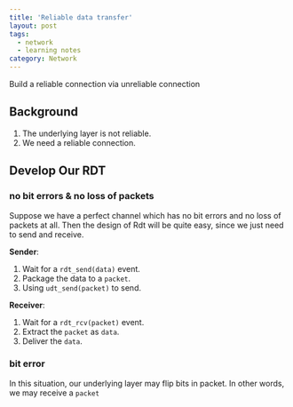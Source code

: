 ```yaml
---
title: 'Reliable data transfer'
layout: post
tags:
  - network
  - learning notes
category: Network
---
```


Build a reliable connection via unreliable connection

<!--more-->

## Background

1. The underlying layer is not reliable.
2. We need a reliable connection.

## Develop Our RDT

### no bit errors & no loss of packets
Suppose we have a perfect channel which has no bit errors and no loss of packets at all. Then the design of Rdt will be quite easy, since we just need to send and receive.

**Sender**:

1. Wait for a `rdt_send(data)` event.
2. Package the data to a `packet`.
3. Using `udt_send(packet)` to send.

**Receiver**:

1. Wait for a `rdt_rcv(packet)` event.
2. Extract the `packet` as `data`.
3. Deliver the `data`.

### bit error
In this situation, our underlying layer may flip bits in packet. In other words, we may receive a `packet`
